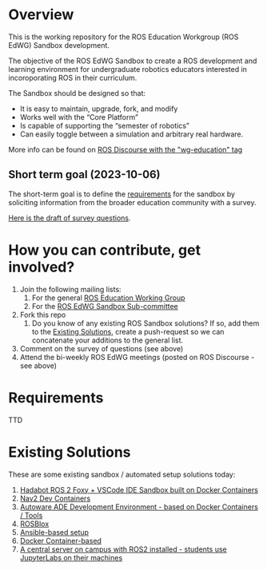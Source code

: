 # Overview

This is the working repository for the ROS Education Workgroup (ROS EdWG) Sandbox development.

The objective of the ROS EdWG Sandbox to create a ROS development and learning environment for undergraduate robotics educators interested in incoroporating ROS in their curriculum.

The Sandbox should be designed so that:

* It is easy to maintain, upgrade, fork, and modify
* Works well with the “Core Platform”
* Is capable of supporting the “semester of robotics”
* Can easily toggle between a simulation and arbitrary real hardware.

More info can be found on [ROS Discourse with the "wg-education" tag](https://discourse.ros.org/search?q=wg-education)

## Short term goal (2023-10-06) 

The short-term goal is to define the [requirements](#requirements) for the sandbox by soliciting information from the broader education community with a survey.

[Here is the draft of survey questions](https://docs.google.com/document/d/1qcCkVwX5YN0T-ueCkMWo1G8AUK8hxPwQBUF0pmiigFU/edit).

# How you can contribute, get involved?

1. Join the following mailing lists:
    1. For the general [ROS Education Working Group](https://groups.google.com/g/ros-wg-education)
    1. For the [ROS EdWG Sandbox Sub-committee](https://groups.google.com/g/ros-ed-wg-sandbox)
1. Fork this repo
    1. Do you know of any existing ROS Sandbox solutions? If so, add them to the [Existing Solutions](#existing-solutions), create a push-request so we can concatenate your additions to the general list.
1. Comment on the survey of questions (see above)
1. Attend the bi-weekly ROS EdWG meetings (posted on ROS Discourse - see above)    

# Requirements

TTD

# Existing Solutions

These are some existing sandbox / automated setup solutions today:

1. [Hadabot ROS 2 Foxy + VSCode IDE Sandbox built on Docker Containers](https://www.hadabot.com/new-user-software-stack-setup.html)
1. [Nav2 Dev Containers](https://navigation.ros.org/development_guides/devcontainer_docs/index.html)
1. [Autoware ADE Development Environment - based on Docker Containers / Tools](https://ade-cli.readthedocs.io/en/latest/)
1. [ROSBlox](https://rosblox.github.io/)
1. [Ansible-based setup](https://github.com/artivis/ansible-role-ros)
1. [Docker Container-based](https://hub.docker.com/r/jderobot/robotics-academy/tags)
1. [A central server on campus with ROS2 installed - students use JupyterLabs on their machines](https://github.com/ceeoinnovations/EN1-iRobot)




